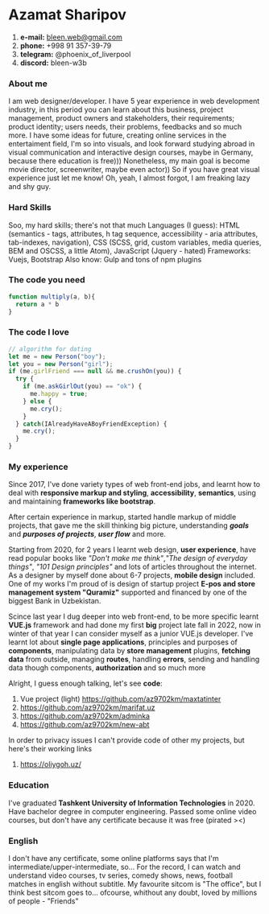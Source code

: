 # Azamat Sharipov
1. **e-mail:** bleen.web@gmail.com
2. **phone:** +998 91 357-39-79
3. **telegram:** @phoenix_of_liverpool
4. **discord:**  bleen-w3b

### About me
I am web designer/developer. I have 5 year experience in web development industry, in this period you can learn about this business, project management, product owners and stakeholders, their requirements; product identity; users needs, their problems, feedbacks and so much more. I have some ideas for future, creating online services in the entertaiment field, I'm so into visuals, and look forward studying abroad in visual communication and interactive design courses, maybe in Germany, because there education is free))) Nonetheless, my main goal is become movie director, screenwriter, maybe even actor)) So if you have great visual experience just let me know! Oh, yeah, I almost forgot, I am freaking lazy and shy guy.

### Hard Skills
Soo, my hard skills; there's not that much
Languages (I guess): HTML (semantics - tags, attributes, h tag sequence, accessibility - aria attributes, tab-indexes, navigation), CSS (SCSS, grid, custom variables, media queries, BEM and OSCSS, a little Atom), JavaScript (Jquery - hated)
Frameworks: Vuejs, Bootstrap
Also know: Gulp and tons of npm plugins

### The code you need
```js
function multiply(a, b){
  return a * b
}
```
### The code I love
```js
// algorithm for dating
let me = new Person("boy");
let you = new Person("girl");
if (me.girlFriend === null && me.crushOn(you)) {
  try {
    if (me.askGirlOut(you) == "ok") {
      me.happy = true;
    } else {
      me.cry();
    }
  } catch(IAlreadyHaveABoyFriendException) {
    me.cry();
  }
}
```
### My experience
Since 2017, I've done variety types of web front-end jobs, and learnt how to deal with **responsive markup and styling**, **accessibility**, **semantics**, using and maintaining **frameworks like bootstrap**. 

After certain experience in markup, started handle markup of middle projects, that gave me the skill thinking big picture, understanding ***goals*** and ***purposes of projects***, ***user flow*** and more. 

Starting from 2020, for 2 years I learnt web design, **user experience**, have read popular books like *"Don't make me think"*,*"The design of everyday things"*, *"101 Design principles"* and lots of articles throughout the internet. As a designer by myself done about 6-7 projects, **mobile design** included. One of my works I'm proud of is design of startup project **E-pos and store management system "Quramiz"** supported and financed by one of the biggest Bank in Uzbekistan. 

Scince last year I dug deeper into web front-end, to be more specific learnt **VUE.js** framework and had done my first **big** project late fall in 2022, now in winter of that year I can consider myself as a junior VUE.js developer. I've learnt lot about **single page applications**, principles and purposes of **components**, manipulating data by **store management** plugins, **fetching data** from outside, managing **routes**, handling **errors**, sending and handling data though components, **authorization** and so much more

Alright, I guess enough talking, let's see **code**: 
1. Vue project (light) https://github.com/az9702km/maxtatinter
2. https://github.com/az9702km/marifat.uz
3. https://github.com/az9702km/adminka
4. https://github.com/az9702km/new-abt

In order to privacy issues I can't provide code of other my projects, but here's their working links
1. https://oliygoh.uz/

### Education
I've graduated **Tashkent University of Information Technologies** in 2020. Have bachelor degree in computer engineering.
Passed some online video courses, but don't have any certificate because it was free (pirated ><)

### English
I don't have any certificate, some online platforms says that I'm intermediate/upper-intermediate, so...
For the record, I can watch and understand video courses, tv series, comedy shows, news, football matches in english without subtitle. My favourite sitcom is "The office", but I think best sitcom goes to... ofcourse, whithout any doubt, loved by millions of people - "Friends"

